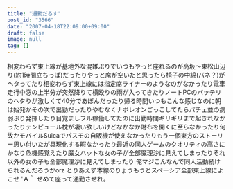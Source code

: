 ```yaml
---
title: "通勤だるす"
post_id: "3566"
date: "2007-04-18T22:09:00+09:00"
draft: false
image: null
tag: []
---
```



相変わらず東上線が基地外な混雑ぶりでいつもやっと座れるのが高坂～東松山辺り(約1時間立ちっぱ)だったりやっと席が空いたと思ったら椅子の中綿(バネ？)がヘタってたり相変わらず東上線には指定席ライナーのようなのがなかったり電車走行中窓の上半分が突然降りて横殴りの雨が入ってきたりノートPCのバッテリのヘタりが激しくて40分であぼんだったり帰る時間いつもこんな感じなのに朝は始発かその次で出勤だったりやむなくナポレオンごっこしてたらパチェ並の病弱ぶり発揮したり目覚ましフル稼働してたのに出勤時間ギリギリまで起きれなかったりテンピュール枕が凄い欲しいけどなかなか財布を開くに至らなかったり何故かモバイルSuicaでパスモの自販機が使えなかったりもう一個東方のストーリー思い付いたが具現化する暇なかったり最近の同人ゲームのクオリティの高さにかなり危機感覚えたり魔女ハットな女の子が全部魔理沙に見えてしまったりそれ以外の女の子も全部魔理沙に見えてしまったり 俺マジこんなんで同人活動続けられるんだろうかorz とりあえず本線のりょうもうとスペーシア全部東上線によこせ 'Ａ｀ せめて座って通勤させれ。
